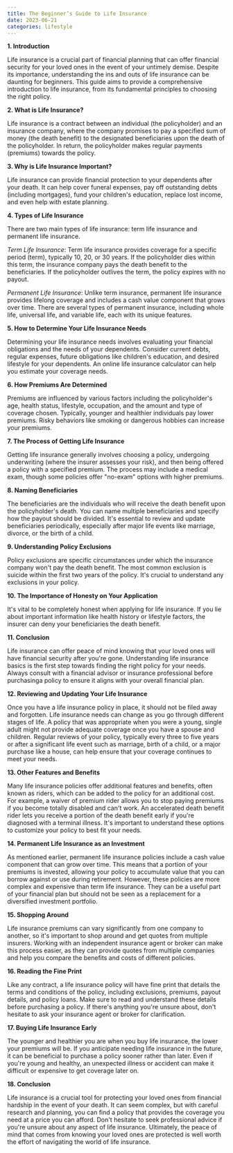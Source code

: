 ```yaml
---
title: The Beginner’s Guide to Life Insurance
date: 2023-06-21
categories: lifestyle
---
```

**1. Introduction**

Life insurance is a crucial part of financial planning that can offer financial security for your loved ones in the event of your untimely demise. Despite its importance, understanding the ins and outs of life insurance can be daunting for beginners. This guide aims to provide a comprehensive introduction to life insurance, from its fundamental principles to choosing the right policy.

**2. What is Life Insurance?**

Life insurance is a contract between an individual (the policyholder) and an insurance company, where the company promises to pay a specified sum of money (the death benefit) to the designated beneficiaries upon the death of the policyholder. In return, the policyholder makes regular payments (premiums) towards the policy.

**3. Why is Life Insurance Important?**

Life insurance can provide financial protection to your dependents after your death. It can help cover funeral expenses, pay off outstanding debts (including mortgages), fund your children's education, replace lost income, and even help with estate planning.

**4. Types of Life Insurance**

There are two main types of life insurance: term life insurance and permanent life insurance.

*Term Life Insurance*: Term life insurance provides coverage for a specific period (term), typically 10, 20, or 30 years. If the policyholder dies within this term, the insurance company pays the death benefit to the beneficiaries. If the policyholder outlives the term, the policy expires with no payout.

*Permanent Life Insurance*: Unlike term insurance, permanent life insurance provides lifelong coverage and includes a cash value component that grows over time. There are several types of permanent insurance, including whole life, universal life, and variable life, each with its unique features.

**5. How to Determine Your Life Insurance Needs**

Determining your life insurance needs involves evaluating your financial obligations and the needs of your dependents. Consider current debts, regular expenses, future obligations like children's education, and desired lifestyle for your dependents. An online life insurance calculator can help you estimate your coverage needs.

**6. How Premiums Are Determined**

Premiums are influenced by various factors including the policyholder's age, health status, lifestyle, occupation, and the amount and type of coverage chosen. Typically, younger and healthier individuals pay lower premiums. Risky behaviors like smoking or dangerous hobbies can increase your premiums.

**7. The Process of Getting Life Insurance**

Getting life insurance generally involves choosing a policy, undergoing underwriting (where the insurer assesses your risk), and then being offered a policy with a specified premium. The process may include a medical exam, though some policies offer "no-exam" options with higher premiums.

**8. Naming Beneficiaries**

The beneficiaries are the individuals who will receive the death benefit upon the policyholder's death. You can name multiple beneficiaries and specify how the payout should be divided. It's essential to review and update beneficiaries periodically, especially after major life events like marriage, divorce, or the birth of a child.

**9. Understanding Policy Exclusions**

Policy exclusions are specific circumstances under which the insurance company won't pay the death benefit. The most common exclusion is suicide within the first two years of the policy. It's crucial to understand any exclusions in your policy.

**10. The Importance of Honesty on Your Application**

It's vital to be completely honest when applying for life insurance. If you lie about important information like health history or lifestyle factors, the insurer can deny your beneficiaries the death benefit.

**11. Conclusion**

Life insurance can offer peace of mind knowing that your loved ones will have financial security after you're gone. Understanding life insurance basics is the first step towards finding the right policy for your needs. Always consult with a financial advisor or insurance professional before purchasinga policy to ensure it aligns with your overall financial plan.

**12. Reviewing and Updating Your Life Insurance**

Once you have a life insurance policy in place, it should not be filed away and forgotten. Life insurance needs can change as you go through different stages of life. A policy that was appropriate when you were a young, single adult might not provide adequate coverage once you have a spouse and children. Regular reviews of your policy, typically every three to five years or after a significant life event such as marriage, birth of a child, or a major purchase like a house, can help ensure that your coverage continues to meet your needs.

**13. Other Features and Benefits**

Many life insurance policies offer additional features and benefits, often known as riders, which can be added to the policy for an additional cost. For example, a waiver of premium rider allows you to stop paying premiums if you become totally disabled and can't work. An accelerated death benefit rider lets you receive a portion of the death benefit early if you're diagnosed with a terminal illness. It's important to understand these options to customize your policy to best fit your needs.

**14. Permanent Life Insurance as an Investment**

As mentioned earlier, permanent life insurance policies include a cash value component that can grow over time. This means that a portion of your premiums is invested, allowing your policy to accumulate value that you can borrow against or use during retirement. However, these policies are more complex and expensive than term life insurance. They can be a useful part of your financial plan but should not be seen as a replacement for a diversified investment portfolio.

**15. Shopping Around**

Life insurance premiums can vary significantly from one company to another, so it's important to shop around and get quotes from multiple insurers. Working with an independent insurance agent or broker can make this process easier, as they can provide quotes from multiple companies and help you compare the benefits and costs of different policies.

**16. Reading the Fine Print**

Like any contract, a life insurance policy will have fine print that details the terms and conditions of the policy, including exclusions, premiums, payout details, and policy loans. Make sure to read and understand these details before purchasing a policy. If there's anything you're unsure about, don't hesitate to ask your insurance agent or broker for clarification.

**17. Buying Life Insurance Early**

The younger and healthier you are when you buy life insurance, the lower your premiums will be. If you anticipate needing life insurance in the future, it can be beneficial to purchase a policy sooner rather than later. Even if you're young and healthy, an unexpected illness or accident can make it difficult or expensive to get coverage later on.

**18. Conclusion**

Life insurance is a crucial tool for protecting your loved ones from financial hardship in the event of your death. It can seem complex, but with careful research and planning, you can find a policy that provides the coverage you need at a price you can afford. Don't hesitate to seek professional advice if you're unsure about any aspect of life insurance. Ultimately, the peace of mind that comes from knowing your loved ones are protected is well worth the effort of navigating the world of life insurance.